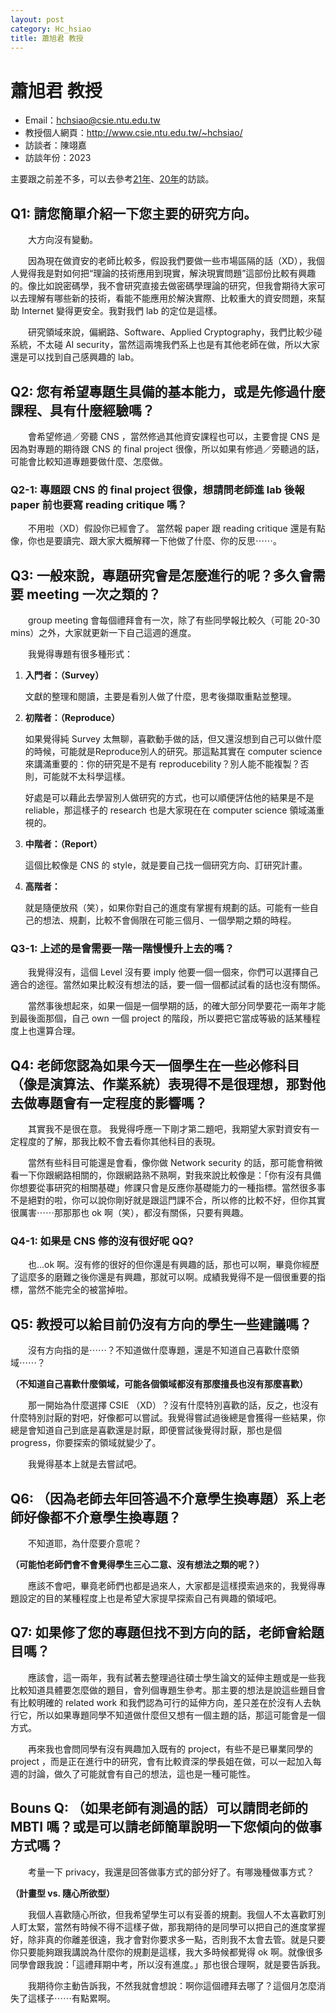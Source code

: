 ```yaml
---
layout: post
category: Hc_hsiao
title: 蕭旭君 教授
---
```



# 蕭旭君 教授

- Email：hchsiao@csie.ntu.edu.tw
- 教授個人網頁：<http://www.csie.ntu.edu.tw/~hchsiao/>
- 訪談者：陳翊嘉
- 訪談年份：2023

主要跟之前差不多，可以去參考[21年](/hc_hsiao/2021/05/04/Hc_hsiao.html)、[20年](/hc_hsiao/2020/08/05/Hc_hsiao.html)的訪談。

## Q1: 請您簡單介紹一下您主要的研究方向。

&emsp;&emsp;大方向沒有變動。

&emsp;&emsp;因為現在做資安的老師比較多，假設我們要做一些市場區隔的話（XD），我個人覺得我是對如何把“理論的技術應用到現實，解決現實問題”這部份比較有興趣的。像比如說密碼學，我不會研究直接去做密碼學理論的研究，但我會期待大家可以去理解有哪些新的技術，看能不能應用於解決實際、比較重大的資安問題，來幫助 Internet 變得更安全。我對我們 lab  的定位是這樣。

&emsp;&emsp;研究領域來說，偏網路、Software、Applied Cryptography，我們比較少碰系統，不太碰 AI security，當然這兩塊我們系上也是有其他老師在做，所以大家還是可以找到自己感興趣的 lab。

## Q2: 您有希望專題生具備的基本能力，或是先修過什麼課程、具有什麼經驗嗎？

&emsp;&emsp;會希望修過／旁聽 CNS ，當然修過其他資安課程也可以，主要會提 CNS 是因為對專題的期待跟 CNS 的 final project 很像，所以如果有修過／旁聽過的話，可能會比較知道專題要做什麼、怎麼做。

### Q2-1: 專題跟 CNS 的 final project 很像，想請問老師進 lab 後報 paper 前也要寫 reading critique 嗎？

&emsp;&emsp;不用啦（XD）假設你已經會了。 當然報 paper 跟 reading critique 還是有點像，你也是要讀完、跟大家大概解釋一下他做了什麼、你的反思⋯⋯。

## Q3: 一般來說，專題研究會是怎麼進行的呢？多久會需要 meeting 一次之類的？

&emsp;&emsp;group meeting 會每個禮拜會有一次，除了有些同學報比較久（可能 20-30 mins）之外，大家就更新一下自己這週的進度。

&emsp;&emsp;我覺得專題有很多種形式：

1. **入門者：（Survey）**

   文獻的整理和閱讀，主要是看別人做了什麼，思考後擷取重點並整理。

2. **初階者：（Reproduce）**

   如果覺得純 Survey 太無聊，喜歡動手做的話，但又還沒想到自己可以做什麼的時候，可能就是Reproduce別人的研究。那這點其實在 computer science 來講滿重要的：你的研究是不是有 reproducebility？別人能不能複製？否則，可能就不太科學這樣。

   好處是可以藉此去學習別人做研究的方式，也可以順便評估他的結果是不是 reliable，那這樣子的 research 也是大家現在在 computer science 領域滿重視的。

3. **中階者：（Report）**

   這個比較像是 CNS 的 style，就是要自己找一個研究方向、訂研究計畫。

4. **高階者：**

   就是隨便放飛（笑），如果你對自己的進度有掌握有規劃的話。可能有一些自己的想法、規劃，比較不會侷限在可能三個月、一個學期之類的時程。

### Q3-1: 上述的是會需要一階一階慢慢升上去的嗎？

&emsp;&emsp;我覺得沒有，這個 Level 沒有要 imply 他要一個一個來，你們可以選擇自己適合的途徑。當然如果比較沒有想法的話，要一個一個都試試看的話也沒有關係。

&emsp;&emsp;當然事後想起來，如果一個是一個學期的話，的確大部分同學要花一兩年才能到最後面那個，自己 own 一個 project 的階段，所以要把它當成等級的話某種程度上也還算合理。

## Q4: 老師您認為如果今天一個學生在一些必修科目（像是演算法、作業系統）表現得不是很理想，那對他去做專題會有一定程度的影響嗎？

&emsp;&emsp;其實我不是很在意。 我覺得呼應一下剛才第二題吧，我期望大家對資安有一定程度的了解，那我比較不會去看你其他科目的表現。

&emsp;&emsp;當然有些科目可能還是會看，像你做 Network security 的話，那可能會稍微看一下你跟網路相關的，你跟網路熟不熟啊，對我來說比較像是：「你有沒有具備你想要從事研究的相關基礎」修課只會是反應你基礎能力的一種指標。當然很多事不是絕對的啦，你可以說你剛好就是跟這門課不合，所以修的比較不好，但你其實很厲害⋯⋯那那那也 ok 啊（笑），都沒有關係，只要有興趣。

### Q4-1: 如果是 CNS 修的沒有很好呢 QQ?

&emsp;&emsp;也...ok 啊。沒有修的很好的但你還是有興趣的話，那也可以啊，畢竟你經歷了這麼多的磨難之後你還是有興趣，那就可以啊。成績我覺得不是一個很重要的指標，當然不能完全的被當掉啦。

## Q5: 教授可以給目前仍沒有方向的學生一些建議嗎？

&emsp;&emsp;沒有方向指的是⋯⋯？不知道做什麼專題，還是不知道自己喜歡什麼領域⋯⋯？




**（不知道自己喜歡什麼領域，可能各個領域都沒有那麼擅長也沒有那麼喜歡）**




&emsp;&emsp;那一開始為什麼選擇 CSIE （XD）？沒有什麼特別喜歡的話，反之，也沒有什麼特別討厭的對吧，好像都可以嘗試。我覺得嘗試過後總是會獲得一些結果，你總是會知道自己到底是喜歡還是討厭，即便嘗試後覺得討厭，那也是個 progress，你要探索的領域就變少了。

&emsp;&emsp;我覺得基本上就是去嘗試吧。

## Q6: （因為老師去年回答過不介意學生換專題）系上老師好像都不介意學生換專題？

&emsp;&emsp;不知道耶，為什麼要介意呢？




**（可能怕老師們會不會覺得學生三心二意、沒有想法之類的呢？）**




&emsp;&emsp;應該不會吧，畢竟老師們也都是過來人，大家都是這樣摸索過來的，我覺得專題設定的目的某種程度上也是希望大家提早探索自己有興趣的領域吧。

## Q7: 如果修了您的專題但找不到方向的話，老師會給題目嗎？

&emsp;&emsp;應該會，這一兩年，我有試著去整理過往碩士學生論文的延伸主題或是一些我比較知道具體要怎麼做的題目，會列個專題生參考。那主要的想法是說這些題目會有比較明確的 related work 和我們認為可行的延伸方向，差只差在於沒有人去執行它，所以如果專題同學不知道做什麼但又想有一個主題的話，那這可能會是一個方式。

&emsp;&emsp;再來我也會問同學有沒有興趣加入既有的 project，有些不是已畢業同學的 project ，而是正在進行中的研究，會有比較資深的學長姐在做，可以一起加入每週的討論，做久了可能就會有自己的想法，這也是一種可能性。

## Bouns Q: （如果老師有測過的話）可以請問老師的 MBTI 嗎？或是可以請老師簡單說明一下您傾向的做事方式嗎？

&emsp;&emsp;考量一下 privacy，我還是回答做事方式的部分好了。有哪幾種做事方式？




**（計畫型 vs. 隨心所欲型）**




&emsp;&emsp;我個人喜歡隨心所欲，但我希望學生可以有妥善的規劃。我個人不太喜歡盯別人盯太緊，當然有時候不得不這樣子做，那我期待的是同學可以把自己的進度掌握好，除非真的你離差很遠，我才會對你要求多一點，否則我不太會去管。就是只要你只要能夠跟我講說為什麼你的規劃是這樣，我大多時候都覺得 ok 啊。就像很多同學會跟我說：「這禮拜期中考，所以沒有進度。」那也很合理啊，就是要告訴我。

&emsp;&emsp;我期待你主動告訴我，不然我就會想說：啊你這個禮拜去哪了？這個月怎麼消失了這樣子⋯⋯有點累啊。
